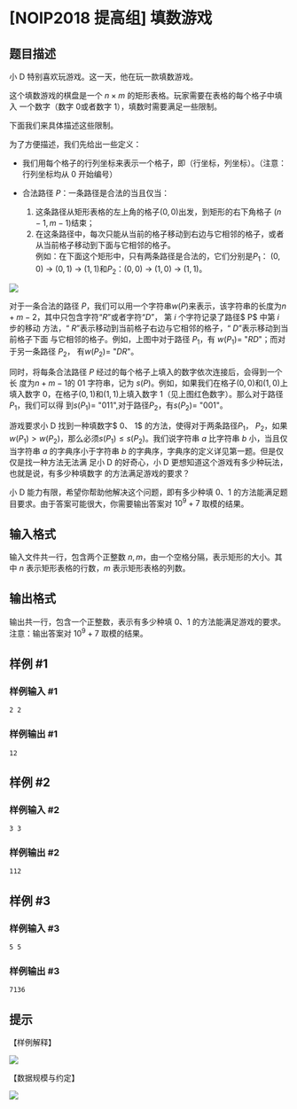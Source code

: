# [NOIP2018 提高组] 填数游戏

## 题目描述

小 D 特别喜欢玩游戏。这一天，他在玩一款填数游戏。
  
这个填数游戏的棋盘是一个 $n \times m$ 的矩形表格。玩家需要在表格的每个格子中填入 一个数字（数字 $0$或者数字 $1$），填数时需要满足一些限制。   

下面我们来具体描述这些限制。   

为了方便描述，我们先给出一些定义： 
 
-  我们用每个格子的行列坐标来表示一个格子，即（行坐标，列坐标）。（注意： 行列坐标均从 $0$ 开始编号）   
- 合法路径 $P$：一条路径是合法的当且仅当：   

    1. 这条路径从矩形表格的左上角的格子$(0,0)$出发，到矩形的右下角格子   $(n - 1,m - 1)$结束；   
    2. 在这条路径中，每次只能从当前的格子移动到右边与它相邻的格子，或者 从当前格子移动到下面与它相邻的格子。     
例如：在下面这个矩形中，只有两条路径是合法的，它们分别是$P_1$： $(0,0)$ → $(0,1)$ → $(1,1)$和$P_2$：$(0,0)$ → $(1,0)$ → $(1,1)$。
   
![](https://cdn.luogu.com.cn/upload/pic/43256.png)  

对于一条合法的路径 $P$，我们可以用一个字符串$w(P)$来表示，该字符串的长度为$n + m - 2$，其中只包含字符“$R$”或者字符“$D$”， 第 $i$ 个字符记录了路径$ P$ 中第 $i$ 步的移动 方法，“ $R$”表示移动到当前格子右边与它相邻的格子，“ $D$”表示移动到当前格子下面 与它相邻的格子。例如，上图中对于路径 $P_1$，有 $w(P_1) =$ "$RD$"；而对于另一条路径 $P_2$， 有$w(P_2) =$ "$DR$"。   

同时，将每条合法路径 $P$ 经过的每个格子上填入的数字依次连接后，会得到一个长 度为$n + m - 1$的 $01$ 字符串，记为 $s(P)$。例如，如果我们在格子$(0,0)$和$(1,0)$上填入数字 $0$，在格子$(0,1)$和$(1,1)$上填入数字 1（见上图红色数字）。那么对于路径$P_1$，我们可以得 到$s(P_1) =$ "$011$",对于路径$P_2$，有$s(P_2) =$ "$001$"。 

游戏要求小 D 找到一种填数字$ 0$、$ 1$ 的方法，使得对于两条路径$P_1$， $P_2$，如果$w(P_1) > w(P_2)$，那么必须$s(P_1) ≤ s(P_2)$。我们说字符串 $a$ 比字符串 $b$ 小，当且仅当字符串 $a$ 的字典序小于字符串 $b$ 的字典序，字典序的定义详见第一题。但是仅仅是找一种方法无法满 足小 D 的好奇心，小 D 更想知道这个游戏有多少种玩法，也就是说，有多少种填数字 的方法满足游戏的要求？ 

小 D 能力有限，希望你帮助他解决这个问题，即有多少种填 $0$、$1$ 的方法能满足题目要求。由于答案可能很大，你需要输出答案对 $10^9 + 7$ 取模的结果。 

## 输入格式

输入文件共一行，包含两个正整数 $n,m$，由一个空格分隔，表示矩形的大小。其 中 $n$ 表示矩形表格的行数，$m$ 表示矩形表格的列数。 

## 输出格式

输出共一行，包含一个正整数，表示有多少种填 $0$、$1$ 的方法能满足游戏的要求。 注意：输出答案对 $10^9+7$ 取模的结果。 

## 样例 #1

### 样例输入 #1
```
2 2
```

### 样例输出 #1

```
12
```

## 样例 #2

### 样例输入 #2
```
3 3
```

### 样例输出 #2

```
112
```

## 样例 #3

### 样例输入 #3
```
5 5
```

### 样例输出 #3

```
7136
```

## 提示

【样例解释】   

![](https://cdn.luogu.com.cn/upload/pic/43257.png)  

【数据规模与约定】   

![](https://cdn.luogu.com.cn/upload/pic/43258.png)  
